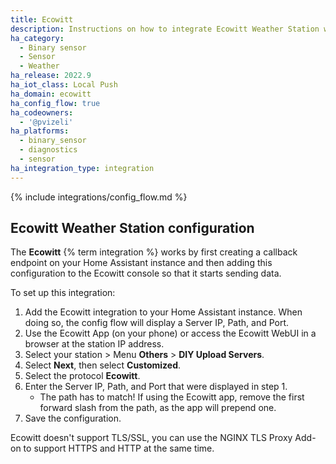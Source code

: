 ```yaml
---
title: Ecowitt
description: Instructions on how to integrate Ecowitt Weather Station within Home Assistant.
ha_category:
  - Binary sensor
  - Sensor
  - Weather
ha_release: 2022.9
ha_iot_class: Local Push
ha_domain: ecowitt
ha_config_flow: true
ha_codeowners:
  - '@pvizeli'
ha_platforms:
  - binary_sensor
  - diagnostics
  - sensor
ha_integration_type: integration
---
```


{% include integrations/config_flow.md %}

## Ecowitt Weather Station configuration

The **Ecowitt** {% term integration %} works by first creating a callback endpoint on your Home Assistant instance and then adding this configuration to the Ecowitt console so that it starts sending data.

To set up this integration:

1. Add the Ecowitt integration to your Home Assistant instance. When doing so, the config flow will display a Server IP, Path, and Port.
2. Use the Ecowitt App (on your phone) or access the Ecowitt WebUI in a browser at the station IP address.
3. Select your station > Menu **Others** > **DIY Upload Servers**.
4. Select **Next**, then select **Customized**.
5. Select the protocol **Ecowitt**.
6. Enter the Server IP, Path, and Port that were displayed in step 1.
    - The path has to match! If using the Ecowitt app, remove the first forward slash from the path, as the app will prepend one.
7. Save the configuration.

Ecowitt doesn't support TLS/SSL, you can use the NGINX TLS Proxy Add-on to support HTTPS and HTTP at the same time.
